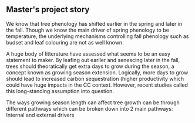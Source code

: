 ## Master's project story
We know that tree phenology has shifted earlier in the spring and later in the fall. Though we know the main driver of spring phenology to be temperature, the underlying mechanisms controlling fall phenology such as budset and leaf colouring are not as well known. 

A huge body of litterature have assessed what seems to be an easy statement to maker. By leafing out earlier and senescing later in the fall, trees should theoratically get extra days to grow during the season, a concept known as growing season extension. Logically, more days to grow should lead to increased carbon sequestration (higher productivity which could have huge impacts in the CC context. However, recent studies called this long-standing assumption into question. 

The ways growing season length can affect tree growth can be through different pathways which can be broken down into 2 main pathways: Internal and external drivers